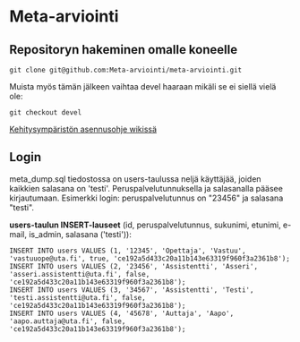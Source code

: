 # Meta-arviointi

## Repositoryn hakeminen omalle koneelle

	git clone git@github.com:Meta-arviointi/meta-arviointi.git

Muista myös tämän jälkeen vaihtaa devel haaraan mikäli se ei siellä vielä ole:

	git checkout devel

[Kehitysympäristön asennusohje wikissä](https://github.com/Meta-arviointi/meta-arviointi/wiki/Kehitysymp%C3%A4rist%C3%B6n-asentaminen)

## Login

meta_dump.sql tiedostossa on users-taulussa neljä käyttäjää, joiden kaikkien salasana on 'testi'. Peruspalvelutunnuksella ja salasanalla pääsee kirjautumaan. Esimerkki login: peruspalvelutunnus on "23456" ja salasana "testi".

**users-taulun INSERT-lauseet** (id, peruspalvelutunnus, sukunimi, etunimi, e-mail, is_admin, salasana ('testi')):

    INSERT INTO users VALUES (1, '12345', 'Opettaja', 'Vastuu', 'vastuuope@uta.fi', true, 'ce192a5d433c20a11b143e63319f960f3a2361b8');
    INSERT INTO users VALUES (2, '23456', 'Assistentti', 'Asseri', 'asseri.assistentti@uta.fi', false, 'ce192a5d433c20a11b143e63319f960f3a2361b8');
    INSERT INTO users VALUES (3, '34567', 'Assistentti', 'Testi', 'testi.assistentti@uta.fi', false, 'ce192a5d433c20a11b143e63319f960f3a2361b8');
    INSERT INTO users VALUES (4, '45678', 'Auttaja', 'Aapo', 'aapo.auttaja@uta.fi', false, 'ce192a5d433c20a11b143e63319f960f3a2361b8');

